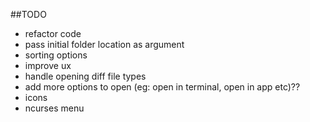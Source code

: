 ##TODO
- refactor code
- pass initial folder location as argument
- sorting options
- improve ux
- handle opening diff file types
- add more options to open (eg: open in terminal, open in app etc)??
- icons
- ncurses menu
